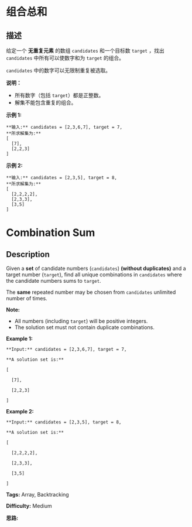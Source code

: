 # 组合总和

## 描述

给定一个 **无重复元素** 的数组 `candidates` 和一个目标数 `target` ，找出 `candidates` 中所有可以使数字和为 `target` 的组合。

`candidates` 中的数字可以无限制重复被选取。

**说明：**

  * 所有数字（包括 `target`）都是正整数。
  * 解集不能包含重复的组合。 

**示例  1:**

    
    
    **输入:** candidates = [2,3,6,7], target = 7,
    **所求解集为:**
    [
      [7],
      [2,2,3]
    ]
    

**示例  2:**

    
    
    **输入:** candidates = [2,3,5], target = 8,
    **所求解集为:**
    [
      [2,2,2,2],
      [2,3,3],
      [3,5]
    ]



# Combination Sum

## Description



Given a **set** of candidate numbers (`candidates`) **(without duplicates)** and a target number (`target`), find all unique combinations in `candidates` where the candidate numbers sums to `target`.

The **same** repeated number may be chosen from `candidates` unlimited number of times.

**Note:**

  * All numbers (including `target`) will be positive integers.
  * The solution set must not contain duplicate combinations.

**Example 1:**

    
    
    **Input:** candidates = [2,3,6,7], target = 7,
    **A solution set is:**
    [
      [7],
      [2,2,3]
    ]
    

**Example 2:**

    
    
    **Input:** candidates = [2,3,5], target = 8,
    **A solution set is:**
    [
      [2,2,2,2],
      [2,3,3],
      [3,5]
    ]
    


**Tags:** Array, Backtracking

**Difficulty:** Medium

**思路:**
